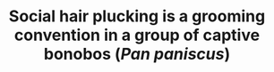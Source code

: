 ---
citation: "**Brand CM**, Marchant LF. 2019. Social hair plucking is a grooming convention in a group of captive bonobos (*Pan paniscus*). *Primates*. 60: 487-491." 
title: "Social hair plucking is a grooming convention in a group of captive bonobos (*Pan paniscus*)"
authors: "**Brand CM**, Marchant LF"
journal: "Primates"
pub_date: "2019-09-30"
pmid: "31571101"
image: "/images/publications/2019-09-30_brand.jpg"
pdf: "/files/publication_pdfs/2019-09-30_brand.pdf"
url: "https://link.springer.com/article/10.1007/s10329-019-00764-7"
---